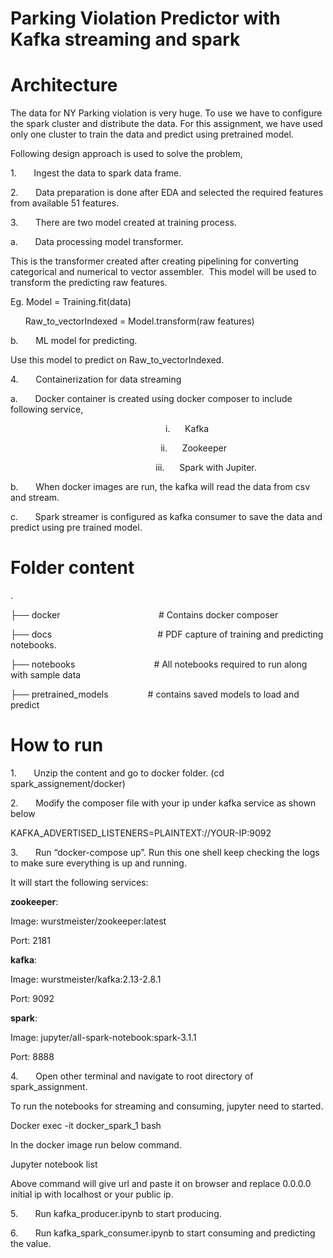 # Parking Violation Predictor with Kafka streaming and spark

# Architecture

The data for NY Parking violation is very huge. To use we
have to configure the spark cluster and distribute the data. For this
assignment, we have used only one cluster to train the data and predict using
pretrained model.

Following design approach is used to solve the problem,

1.       Ingest the data to spark data frame.

2.       Data preparation is done after EDA and selected
the required features from available 51 features.

3.       There are two model created at training process.

a.       Data processing model transformer.

This is the transformer created after creating pipelining for converting
categorical and numerical to vector assembler.  This model will be used to transform the predicting raw features.

Eg. Model = Training.fit(data)

      Raw_to_vectorIndexed =
Model.transform(raw features)

b.       ML model for predicting.

Use this model to predict on Raw_to_vectorIndexed.

4.       Containerization for data streaming

a.       Docker container is created using docker
composer to include following service,

                                                               i.      Kafka

                                                             ii.      Zookeeper

                                                           iii.      Spark with Jupiter. 

b.       When docker images are run, the kafka will read
the data from csv and stream.

c.       Spark streamer is configured as kafka consumer
to save the data and predict using pre trained model.

# Folder content

.

├── docker                                        # Contains docker composer

├── docs                                           # PDF
capture of training and predicting notebooks.

├── notebooks                                # All notebooks required to run along with
sample data

├── pretrained_models                # contains saved models to load
and predict

# How to run

1.       Unzip the content and go to docker folder. (cd
spark_assignement/docker)

2.       Modify the composer file with your ip under
kafka service as shown below

KAFKA_ADVERTISED_LISTENERS=PLAINTEXT://YOUR-IP:9092  

3.       Run “docker-compose up”. Run this one shell keep
checking the logs to make sure everything is up and running.

It will start the following services:

**zookeeper**:

Image: wurstmeister/zookeeper:latest

Port: 2181

**kafka**:

Image: wurstmeister/kafka:2.13-2.8.1

Port: 9092

**spark**:

Image: jupyter/all-spark-notebook:spark-3.1.1

Port: 8888

4.       Open other terminal and navigate to root
directory of spark_assignment.

To run the notebooks for streaming and
consuming, jupyter need to started.

Docker exec -it docker_spark_1 bash

In the docker image run below command.

Jupyter notebook list

Above command will give url and paste it on
browser and replace 0.0.0.0 initial ip with localhost or your public ip.

5.       Run kafka_producer.ipynb to start producing.

6.       Run kafka_spark_consumer.ipynb to start
consuming and predicting the value.


